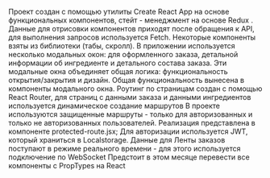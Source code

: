 Проект создан с помощью утилиты Create React App на основе функциональных компонентов, стейт - менеджмент на основе Redux .
Данные для отрисовки компонентов приходят после обращения к API, для выполнения запросов используется Fetch.
Некоторые компоненты взяты из библиотеки (табы, скролл).
В приложении используется несколько модальных окон: для оформленного заказа, детальной информации об ингредиенте и детального состава заказа. Эти модальные окна объединяет общая логика: функциональность открытия/закрытия и дизайн. Общая функциональность вынесена в компоненты модального окна.
Роутинг по страницам создан с помощью React Router, для страниц с данными заказа и данными ингредиентов используется динамическое создание маршрутов
В проекте используются защищенные маршруты - только для авторизованных и только не авторизованных пользователей. Реализация представлена в компоненте protected-route.jsx; Для авторизации используется JWT, который храниться в Localstorage.
Данные для Ленты заказов поступают в режиме реального времени - для этого используется подключение по WebSocket
Предстоит в этом месяце перевести все компоненты с PropTypes на React